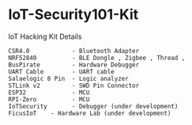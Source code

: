 # IoT-Security101-Kit
IoT Hacking Kit Details

    CSR4.0            - Bluetooth Adapter
    NRF52840          - BLE Dongle , Zigbee , Thread , 
    BusPirate         - Hardware Debugger
    UART Cable        - UART cable 
    Salaelogic 8 Pin  - Logic analyzer
    STLink v2         - SWD Pin Connector
    ESP32             - MCU
    RPI-Zero          - MCU
    IoTSecurity       - Debugger (under development)
    FicusIoT    - Hardware Lab (under development)
